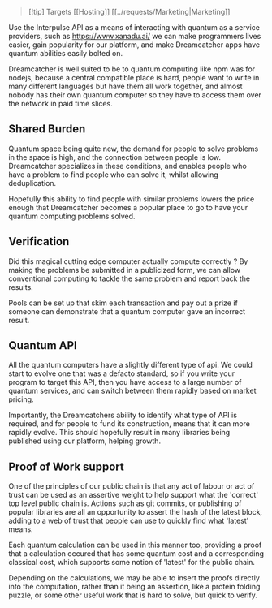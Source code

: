 > [!tip] Targets
>  [[Hosting]] [[../requests/Marketing|Marketing]]


Use the Interpulse API as a means of interacting with quantum  as a service providers, such as https://www.xanadu.ai/ we can make programmers lives easier, gain popularity for our platform, and make Dreamcatcher apps have quantum abilities easily bolted on.

Dreamcatcher is well suited to be to quantum computing like npm was for nodejs, because a central compatible place is hard, people want to write in many different languages but have them all work together, and almost nobody has their own quantum computer so they have to access them over the network in paid time slices.

## Shared Burden
Quantum space being quite new, the demand for people to solve problems in the space is high, and the connection between people is low.  Dreamcatcher specializes in these conditions, and enables people who have a problem to find people who can solve it, whilst allowing deduplication.

Hopefully this ability to find people with similar problems lowers the price enough that Dreamcatcher becomes a popular place to go to have your quantum computing problems solved.

## Verification
Did this magical cutting edge computer actually compute correctly ?  By making the problems be submitted in a publicized form, we can allow conventional computing to tackle the same problem and report back the results.

Pools can be set up that skim each transaction and pay out a prize if someone can demonstrate that a quantum computer gave an incorrect result.

## Quantum API
All the quantum computers have a slightly different type of api.  We could start to evolve one that was a defacto standard, so if you write your program to target this API, then you have access to a large number of quantum services, and can switch between them rapidly based on market pricing.

Importantly, the Dreamcatchers ability to identify what type of API is required, and for people to fund its construction, means that it can more rapidly evolve.  This should hopefully result in many libraries being published using our platform, helping growth.

## Proof of Work support
One of the principles of our public chain is that any act of labour or act of trust can be used as an assertive weight to help support what the 'correct' top level public chain is.  Actions such as git commits, or publishing of popular libraries are all an opportunity to assert the hash of the latest block, adding to a web of trust that people can use to quickly find what 'latest' means.

Each quantum calculation can be used in this manner too, providing a proof that a calculation occured that has some quantum cost and a corresponding classical cost, which supports some notion of 'latest' for the public chain.

Depending on the calculations, we may be able to insert the proofs directly into the computation, rather than it being an assertion, like a protein folding puzzle, or some other useful work that is hard to solve, but quick to verify.